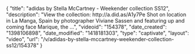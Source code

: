 {
    "title": "adidas by Stella McCartney - Weekender collection SS12",
    "description": "View the collection: http:\/\/a.did.as\/A1y7Pe Shot on location in La Manga, Spain by photographer Viviane Sassen and featuring up and coming face Marique, the ...",
    "videoid": "154378",
    "date_created": "1398106898",
    "date_modified": "1418181303",
    "type": "captivate",
    "layout": "video",
    "url": "\/v\/adidas-by-stella-mccartney-weekender-collection-ss12\/154378"
}